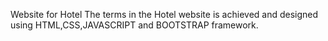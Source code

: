 Website for Hotel
    The terms in the Hotel website is achieved and designed using HTML,CSS,JAVASCRIPT and BOOTSTRAP framework. 
